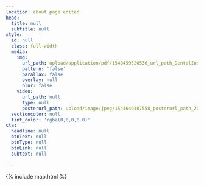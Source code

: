 ```yaml
---
location: about page edited
head:
  title: null
  subtitle: null
style:
  id: null
  class: full-width
  media:
    img:
      url_path: upload/application/pdf/1548459520536_url_path_DentalInsuranceIdCard.pdf
      pattern: 'false'
      parallax: false
      overlay: null
      blur: false
    video:
      url_path: null
      type: null
      posterurl_path: upload/image/jpeg/1544649407558_posterurl_path_20170711_191543.jpg
  sectioncolor: null
  tint_color: 'rgba(0,0,0,0.0)'
cta:
  headline: null
  btnText: null
  btnType: null
  btnLink: null
  subtext: null

---
```














{% include map.html %}











